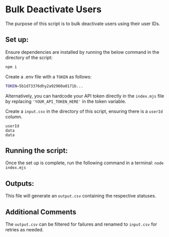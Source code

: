 # Bulk Deactivate Users

The purpose of this script is to bulk deactivate users using their user IDs.

## Set up:

Ensure dependencies are installed by running the below command in the directory of the script:

```bash
npm i
```

Create a .env file with a `TOKEN` as follows:

```bash
TOKEN=5b1d73376dhy2a92960a0171b...
```

Alternatively, you can hardcode your API token directly in the `index.mjs` file by replacing `'YOUR_API_TOKEN_HERE'` in the token variable.

Create a `input.csv` in the directory of this script, ensuring there is a `userId` column.

```csv
userId
data
data
```

## Running the script:

Once the set up is complete, run the following command in a terminal:
`node index.mjs`

## Outputs:

This file will generate an `output.csv` containing the respective statuses.

## Additional Comments

The `output.csv` can be filtered for failures and renamed to `input.csv` for retries as needed.
